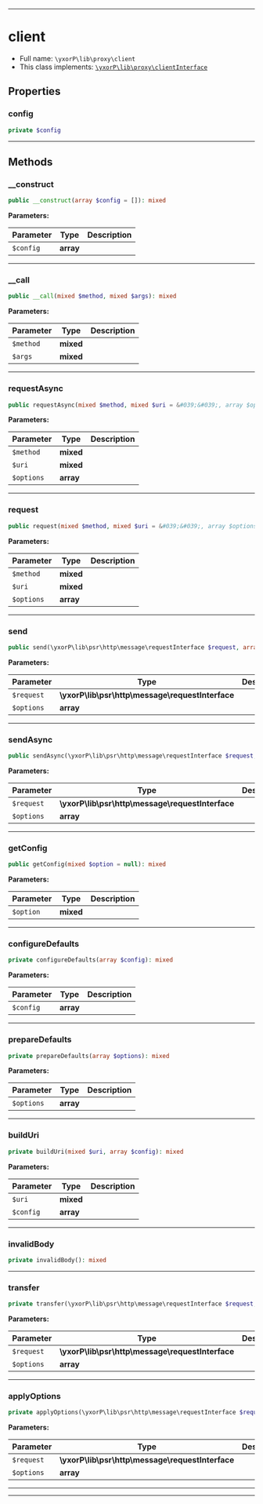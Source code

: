 ***

# client





* Full name: `\yxorP\lib\proxy\client`
* This class implements:
[`\yxorP\lib\proxy\clientInterface`](./clientInterface.md)



## Properties


### config



```php
private $config
```






***

## Methods


### __construct



```php
public __construct(array $config = []): mixed
```








**Parameters:**

| Parameter | Type | Description |
|-----------|------|-------------|
| `$config` | **array** |  |




***

### __call



```php
public __call(mixed $method, mixed $args): mixed
```








**Parameters:**

| Parameter | Type | Description |
|-----------|------|-------------|
| `$method` | **mixed** |  |
| `$args` | **mixed** |  |




***

### requestAsync



```php
public requestAsync(mixed $method, mixed $uri = &#039;&#039;, array $options = []): mixed
```








**Parameters:**

| Parameter | Type | Description |
|-----------|------|-------------|
| `$method` | **mixed** |  |
| `$uri` | **mixed** |  |
| `$options` | **array** |  |




***

### request



```php
public request(mixed $method, mixed $uri = &#039;&#039;, array $options = []): mixed
```








**Parameters:**

| Parameter | Type | Description |
|-----------|------|-------------|
| `$method` | **mixed** |  |
| `$uri` | **mixed** |  |
| `$options` | **array** |  |




***

### send



```php
public send(\yxorP\lib\psr\http\message\requestInterface $request, array $options = []): mixed
```








**Parameters:**

| Parameter | Type | Description |
|-----------|------|-------------|
| `$request` | **\yxorP\lib\psr\http\message\requestInterface** |  |
| `$options` | **array** |  |




***

### sendAsync



```php
public sendAsync(\yxorP\lib\psr\http\message\requestInterface $request, array $options = []): mixed
```








**Parameters:**

| Parameter | Type | Description |
|-----------|------|-------------|
| `$request` | **\yxorP\lib\psr\http\message\requestInterface** |  |
| `$options` | **array** |  |




***

### getConfig



```php
public getConfig(mixed $option = null): mixed
```








**Parameters:**

| Parameter | Type | Description |
|-----------|------|-------------|
| `$option` | **mixed** |  |




***

### configureDefaults



```php
private configureDefaults(array $config): mixed
```








**Parameters:**

| Parameter | Type | Description |
|-----------|------|-------------|
| `$config` | **array** |  |




***

### prepareDefaults



```php
private prepareDefaults(array $options): mixed
```








**Parameters:**

| Parameter | Type | Description |
|-----------|------|-------------|
| `$options` | **array** |  |




***

### buildUri



```php
private buildUri(mixed $uri, array $config): mixed
```








**Parameters:**

| Parameter | Type | Description |
|-----------|------|-------------|
| `$uri` | **mixed** |  |
| `$config` | **array** |  |




***

### invalidBody



```php
private invalidBody(): mixed
```











***

### transfer



```php
private transfer(\yxorP\lib\psr\http\message\requestInterface $request, array $options): mixed
```








**Parameters:**

| Parameter | Type | Description |
|-----------|------|-------------|
| `$request` | **\yxorP\lib\psr\http\message\requestInterface** |  |
| `$options` | **array** |  |




***

### applyOptions



```php
private applyOptions(\yxorP\lib\psr\http\message\requestInterface $request, array& $options): mixed
```








**Parameters:**

| Parameter | Type | Description |
|-----------|------|-------------|
| `$request` | **\yxorP\lib\psr\http\message\requestInterface** |  |
| `$options` | **array** |  |




***


***


